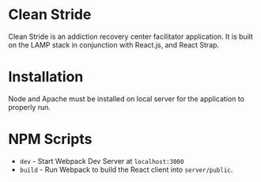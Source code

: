# Clean Stride
Clean Stride is an addiction recovery center facilitator application. It is built on the LAMP stack in conjunction with React.js, and React Strap.

# Installation
Node and Apache must be installed on local server for the application to properly run.

# NPM Scripts
- `dev` - Start Webpack Dev Server at `localhost:3000`
- `build` - Run Webpack to build the React client into `server/public`.
